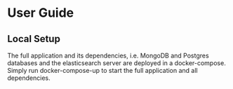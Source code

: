 # User Guide
## Local Setup
The full application and its dependencies, i.e. MongoDB and Postgres databases and the elasticsearch server are deployed
in a docker-compose. Simply run docker-compose-up to start the full application and all dependencies. 
 
